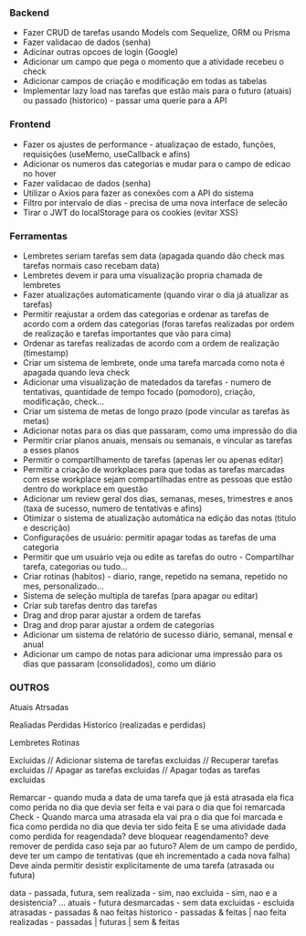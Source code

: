 ### Backend

- Fazer CRUD de tarefas usando Models com Sequelize, ORM ou Prisma
- Fazer validacao de dados (senha)
- Adicinar outras opcoes de login (Google)
- Adicionar um campo que pega o momento que a atividade recebeu o check
- Adicionar campos de criação e modificação em todas as tabelas
- Implementar lazy load nas tarefas que estão mais para o futuro (atuais) ou passado (historico) - passar uma querie para a API

### Frontend

- Fazer os ajustes de performance - atualizaçao de estado, funções, requisições (useMemo, useCallback e afins)
- Adicionar os numeros das categorias e mudar para o campo de edicao no hover
- Fazer validacao de dados (senha)
- Utilizar o Axios para fazer as conexões com a API do sistema
- Filtro por intervalo de dias - precisa de uma nova interface de selecão
- Tirar o JWT do localStorage para os cookies (evitar XSS)

### Ferramentas

- Lembretes seriam tarefas sem data (apagada quando dão check mas tarefas normais caso recebam data)
- Lembretes devem ir para uma visualização propria chamada de lembretes
- Fazer atualizações automaticamente (quando virar o dia já atualizar as tarefas)
- Permitir reajustar a ordem das categorias e ordenar as tarefas de acordo com a ordem das categorias (foras tarefas realizadas por ordem de realização e tarefas importantes que vão para cima)
- Ordenar as tarefas realizadas de acordo com a ordem de realização (timestamp)
- Criar um sistema de lembrete, onde uma tarefa marcada como nota é apagada quando leva check
- Adicionar uma visualização de matedados da tarefas - numero de tentativas, quantidade de tempo focado (pomodoro), criação, modificação, check...
- Criar um sistema de metas de longo prazo (pode vincular as tarefas às metas)
- Adicionar notas para os dias que passaram, como uma impressão do dia
- Permitir criar planos anuais, mensais ou semanais, e vincular as tarefas a esses planos
- Permitir o compartilhamento de tarefas (apenas ler ou apenas editar)
- Permitir a criação de workplaces para que todas as tarefas marcadas com esse workplace sejam compartilhadas entre as pessoas que estão dentro do workplace em questão
- Adicionar um review geral dos dias, semanas, meses, trimestres e anos (taxa de sucesso, numero de tentativas e afins)
- Otimizar o sistema de atualização automática na edição das notas (titulo e descrição)
- Configurações de usuário: permitir apagar todas as tarefas de uma categoria
- Permitir que um usuário veja ou edite as tarefas do outro - Compartilhar tarefa, categorias ou tudo...
- Criar rotinas (habitos) - diario, range, repetido na semana, repetido no mes, personalizado...
- Sistema de seleção multipla de tarefas (para apagar ou editar)
- Criar sub tarefas dentro das tarefas
- Drag and drop parar ajustar a ordem de tarefas
- Drag and drop parar ajustar a ordem de categorias
- Adicionar um sistema de relatório de sucesso diário, semanal, mensal e anual
- Adicionar um campo de notas para adicionar uma impressão para os dias que passaram (consolidados), como um diário

### OUTROS

Atuais
Atrsadas

Realiadas
Perdidas
Historico (realizadas e perdidas)

Lembretes
Rotinas

Excluidas
// Adicionar sistema de tarefas excluidas
// Recuperar tarefas excluidas
// Apagar as tarefas excluidas
// Apagar todas as tarefas excluidas

Remarcar - quando muda a data de uma tarefa que já está atrasada ela fica como perida no dia que devia ser feita e vai para o dia que foi remarcada
Check - Quando marca uma atrasada ela vai pra o dia que foi marcada e fica como perdida no dia que devia ter sido feita
E se uma atividade dada como perdida for reagendada? deve bloquear reagendamento? deve remover de perdida caso seja par ao futuro?
Alem de um campo de perdido, deve ter um campo de tentativas (que eh incrementado a cada nova falha)
Deve ainda permitir desistir explicitamente de uma tarefa (atrasada ou futura)

data - passada, futura, sem
realizada - sim, nao
excluida - sim, nao
e a desistencia?
...
atuais - futura
desmarcadas - sem data
excluidas - escluida
atrasadas - passadas & nao feitas
historico - passadas & feitas | nao feita
realizadas - passadas | futuras | sem & feitas
